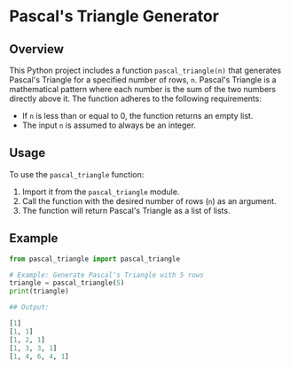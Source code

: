 # Pascal's Triangle Generator

## Overview

This Python project includes a function `pascal_triangle(n)` that generates Pascal's Triangle for a specified number of rows, `n`. Pascal's Triangle is a mathematical pattern where each number is the sum of the two numbers directly above it. The function adheres to the following requirements:

- If `n` is less than or equal to 0, the function returns an empty list.
- The input `n` is assumed to always be an integer.

## Usage

To use the `pascal_triangle` function:

1. Import it from the `pascal_triangle` module.
2. Call the function with the desired number of rows (`n`) as an argument.
3. The function will return Pascal's Triangle as a list of lists.

## Example

```python
from pascal_triangle import pascal_triangle

# Example: Generate Pascal's Triangle with 5 rows
triangle = pascal_triangle(5)
print(triangle)

## Output:

[1]
[1, 1]
[1, 2, 1]
[1, 3, 3, 1]
[1, 4, 6, 4, 1]


